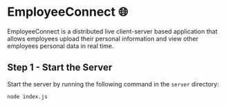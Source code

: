 # EmployeeConnect :globe_with_meridians: 

EmployeeConnect is a distributed live client-server based application that allows employees upload their personal information and view other employees personal data in real time.

## Step 1 - Start the Server

Start the server by running the following command in the `server` directory:

```shell
node index.js
```
